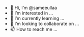 - 👋 Hi, I’m @sameeullaa
- 👀 I’m interested in ...
- 🌱 I’m currently learning ...
- 💞️ I’m looking to collaborate on ...
- 📫 How to reach me ...

<!---
sameeullaa/sameeullaa is a ✨ special ✨ repository because its `README.md` (this file) appears on your GitHub profile.
You can click the Preview link to take a look at your changes.
--->
